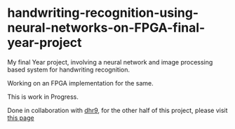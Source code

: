 # handwriting-recognition-using-neural-networks-on-FPGA-final-year-project
My final Year project, involving a neural network and image processing based system for handwriting recognition.

Working on an FPGA implementation for the same.

This is work in Progress.

Done in collaboration with [dhr9](https://github.com/dhr9), for the other half of this project, please visit [this page](https://github.com/dhr9)
